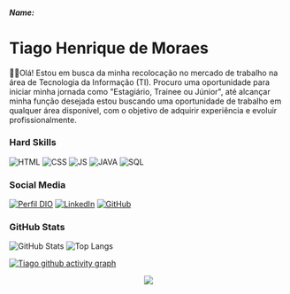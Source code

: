 ##### Name:

# Tiago Henrique de Moraes
👨‍💻Olá! Estou em busca da minha recolocação no mercado de trabalho na área de Tecnologia da Informação (TI). Procuro uma oportunidade para iniciar minha jornada como "Estagiário, Trainee ou Júnior", até alcançar minha função desejada estou  buscando uma oportunidade de trabalho em qualquer área disponível, com o objetivo de adquirir experiência e evoluir profissionalmente.

### Hard Skills
![HTML](https://img.shields.io/badge/HTML-red)
![CSS](https://img.shields.io/badge/CSS-blue)
![JS](https://img.shields.io/badge/PHP-darkblue)
![JAVA](https://img.shields.io/badge/JAVA-yellow)
![SQL](https://img.shields.io/badge/SQL-black)



### Social Media
[![Perfil DIO](https://img.shields.io/badge/DIO/PERFIL-darkblue)](https://web.dio.me/users/kblotiago)
[![LinkedIn](https://img.shields.io/badge/LinkedIn-000?style=for-the-badge&logo=linkedin&logoColor=0E76A8)](https://www.linkedin.com/in/kblotiago/)
[![GitHub](https://img.shields.io/badge/GitHub-black)](https://github.com/TiagoKblo)

### GitHub Stats
![GitHub Stats](https://github-readme-stats.vercel.app/api?username=TiagoKblo&theme=transparent&bg_color=013&border_color=30A3DC&show_icons=true&icon_color=30A3DC&title_color=E94D5F&text_color=FFF)
![Top Langs](https://github-readme-stats-git-masterrstaa-rickstaa.vercel.app/api/top-langs/?username=TiagoKblo&layout=compact&bg_color=013&border_color=30A3DC&title_color=E94D5F&text_color=FFF)

[![Tiago github activity graph](https://github-readme-activity-graph.vercel.app/graph?username=TiagoKblo&bg_color=0d1117&color=6695b2&line=ffffff&point=ff0000&area=true&hide_border=true)](https://github.com/ashutosh00710/github-readme-activity-graph)

<p align="center">
  <img src="https://github-profile-trophy.vercel.app/?username=TiagoKblo&theme=dracula&row=2&no-bg=true&column=3&margin-w=15&margin-h=15" />
</p>

